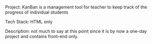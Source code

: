 Project: KanBan is a management tool for teacher to keep track of the progress of individual students

Tech Stack: HTML only

Description: not much to say at this point since it is by now a one-day project and contains front-end only. 
